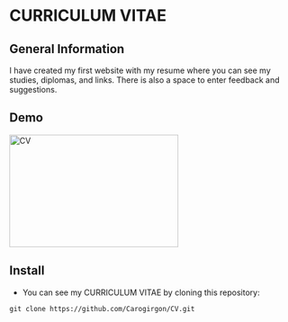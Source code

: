 # CURRICULUM VITAE

## General Information
I have created my first website with my resume where you can see my studies, diplomas, and links. There is also a space to enter feedback and suggestions.

## Demo

<a href='https://rlzb44.mimo.run/index.html' target='_blank'>
<img src="https://i.ibb.co/Np6M31D/cert-1014-25311100.jpg" height="200px" width="300px" alt="CV" border="0"></a>

## Install
- You can see my CURRICULUM VITAE by cloning this repository:
```
git clone https://github.com/Carogirgon/CV.git
```
